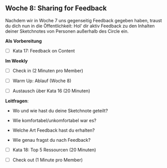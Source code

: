 ## Woche 8: Sharing for Feedback

Nachdem wir in Woche 7 uns gegenseitig Feedback gegeben haben, traust du dich nun in die Öffentlichkeit: Hol’ dir aktiv Feedback zu den Inhalten deiner Sketchnotes von Personen außerhalb des Circle ein.

**Als Vorbereitung**

- [ ] Kata 17: Feedback on Content

**Im Weekly**

- [ ] Check in (2 Minuten pro Member)

- [ ] Warm Up: Ablauf (Woche 8)

- [ ] Austausch über Kata 16 (20 Minuten)

**Leitfragen**:

- Wo und wie hast du deine Sketchnote geteilt? 

- Wie komfortabel/unkomfortabel war es? 

- Welche Art Feedback hast du erhalten?

- Wie genau fragst du nach Feedback?


- [ ] Kata 18: Top 5 Ressourcen (20 Minuten)

- [ ] Check out (1 Minute pro Member)